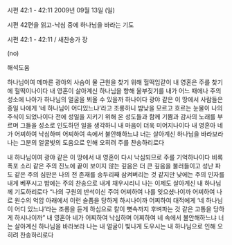 시편 42:1 - 42:11 
2009년 09월 13일 (일)

시편 42편을 읽고-낙심 중에 하나님을 바라는 기도



시편 42:1 - 42:11 / 새찬송가  장


(no)

해석도움





하나님이여 메마른 광야의 사슴이 물 근원을 찾기 위해 헐떡임같이 
내 영혼은 주를 찾기에 헐떡이나이다
내 영혼이 살아계신 하나님을 향해 울부짖기를
내가 어느 때에나 주의 성소에 나아가 하나님의 얼굴을 뵈올 수 있을까 하나이다
광야 같은 이 땅에서 사람들은 종일 나에게 ‘네 하나님이 어디있느냐’라고 조롱하니
밤낮을 모르고 흐르는 눈물이 나의 주식이 되었나이다 
전에 성일을 지키기 위해 온 성도들과 함께 기쁨과 감사의 노래를 부르며 
그들을 성소로 인도하던 일을 생각하니 내 마음이 더욱 미어지나이다
내 영혼아 네가 어찌하여 낙심하며 어찌하여 속에서 불안해하느냐
너는 살아계신 하나님을 바라보라
나는 그분의 얼굴빛의 도움으로 인해 오히려 주를 찬송하리로다 

내 하나님이여 광야 같은 이 땅에서 
내 영혼이 다시 낙심되므로 주를 기억하나이다
비록 폭포 소리 같은 주의 진노에 
끝이 보이지 않는 깊음은 더 큰 깊음을 불러들이고
성난 파도 같은 주의 심판은 
나의 전 존재를 송두리째 삼켜버리는 것 같지만 
낮에는 주의 인자를 내게 베푸시고
밤에는 주의 찬송으로 내게 채우시리니
나는 이제도 살아계신 내 하나님께 기도하리로다 
“나의 구원의 반석이신 주여 어찌하여 나를 잊으셨나이까
어찌하여 나로 원수의 억압 아래에서 이런 슬픔을 당하게 하시나이까
어찌하여 대적에게 ‘네 하나님이 어디 있느냐’라는 조롱을 듣게 하심으로 
칼이 뼛속까지 후벼파는 것 같은 고통을 당하게 하시나이까”
내 영혼아 네가 어찌하여 낙심하며
어찌하여 네 속에서 불안해하느냐 
너는 살아계신 하나님을 바라보라 
나는 내 얼굴이 빛나게 도우시는 내 하나님으로 인해 오히려 찬송하리로다